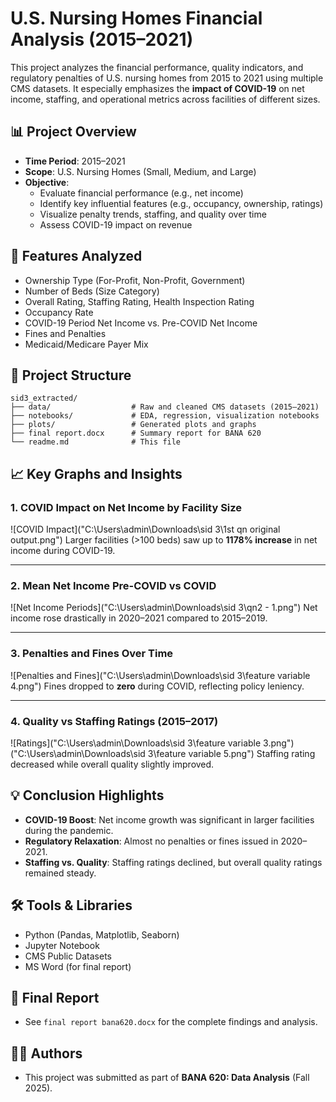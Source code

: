 # U.S. Nursing Homes Financial Analysis (2015–2021)

This project analyzes the financial performance, quality indicators, and regulatory penalties of U.S. nursing homes from 2015 to 2021 using multiple CMS datasets. It especially emphasizes the **impact of COVID-19** on net income, staffing, and operational metrics across facilities of different sizes.

## 📊 Project Overview

- **Time Period**: 2015–2021  
- **Scope**: U.S. Nursing Homes (Small, Medium, and Large)  
- **Objective**:  
  - Evaluate financial performance (e.g., net income)  
  - Identify key influential features (e.g., occupancy, ownership, ratings)  
  - Visualize penalty trends, staffing, and quality over time  
  - Assess COVID-19 impact on revenue  

## 🧩 Features Analyzed

- Ownership Type (For-Profit, Non-Profit, Government)  
- Number of Beds (Size Category)  
- Overall Rating, Staffing Rating, Health Inspection Rating  
- Occupancy Rate  
- COVID-19 Period Net Income vs. Pre-COVID Net Income  
- Fines and Penalties  
- Medicaid/Medicare Payer Mix  

## 📁 Project Structure

```
sid3_extracted/
├── data/                  # Raw and cleaned CMS datasets (2015–2021)
├── notebooks/             # EDA, regression, visualization notebooks
├── plots/                 # Generated plots and graphs
├── final report.docx      # Summary report for BANA 620
└── readme.md              # This file
```

## 📈 Key Graphs and Insights

### 1. COVID Impact on Net Income by Facility Size
![COVID Impact]("C:\Users\admin\Downloads\sid 3\1st qn original output.png")
Larger facilities (>100 beds) saw up to **1178% increase** in net income during COVID-19.

---

### 2. Mean Net Income Pre-COVID vs COVID
![Net Income Periods]("C:\Users\admin\Downloads\sid 3\qn2 - 1.png")
Net income rose drastically in 2020–2021 compared to 2015–2019.

---

### 3. Penalties and Fines Over Time
![Penalties and Fines]("C:\Users\admin\Downloads\sid 3\feature variable 4.png")
Fines dropped to **zero** during COVID, reflecting policy leniency.

---

### 4. Quality vs Staffing Ratings (2015–2017)
![Ratings]("C:\Users\admin\Downloads\sid 3\feature variable 3.png")
("C:\Users\admin\Downloads\sid 3\feature variable 5.png")
Staffing rating decreased while overall quality slightly improved.

## 💡 Conclusion Highlights

- **COVID-19 Boost**: Net income growth was significant in larger facilities during the pandemic.  
- **Regulatory Relaxation**: Almost no penalties or fines issued in 2020–2021.  
- **Staffing vs. Quality**: Staffing ratings declined, but overall quality ratings remained steady.

## 🛠️ Tools & Libraries

- Python (Pandas, Matplotlib, Seaborn)  
- Jupyter Notebook  
- CMS Public Datasets  
- MS Word (for final report)  

## 📄 Final Report

- See `final report bana620.docx` for the complete findings and analysis.

## 👨‍💻 Authors

- This project was submitted as part of **BANA 620: Data Analysis** (Fall 2025).
